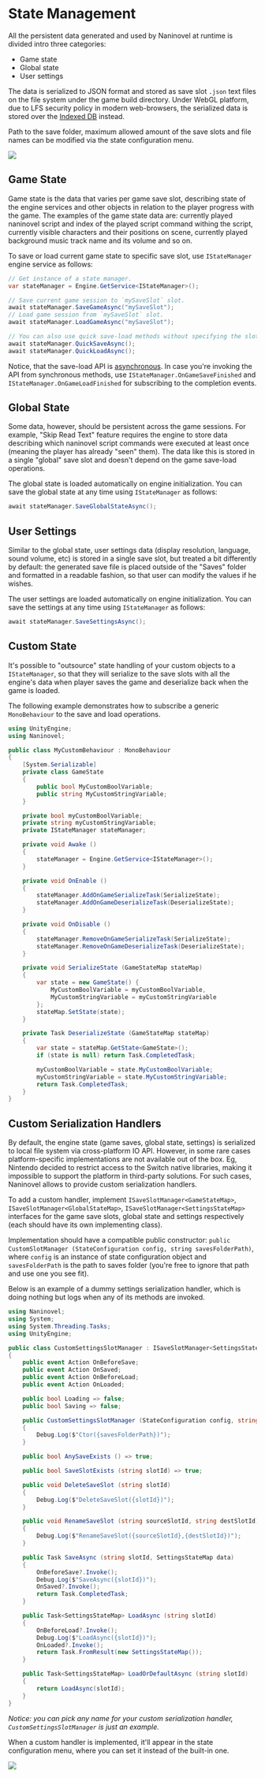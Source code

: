 ﻿# State Management

All the persistent data generated and used by Naninovel at runtime is divided intro three categories:

- Game state
- Global state
- User settings

The data is serialized to JSON format and stored as save slot `.json` text files on the file system under the game build directory. Under WebGL platform, due to LFS security policy in modern web-browsers, the serialized data is stored over the [Indexed DB](https://en.wikipedia.org/wiki/Indexed_Database_API) instead.

Path to the save folder, maximum allowed amount of the save slots and file names can be modified via the state configuration menu.

![](https://i.gyazo.com/ed5f97de87615d438f1b28ec7c1140c9.png)

## Game State

Game state is the data that varies per game save slot, describing state of the engine services and other objects in relation to the player progress with the game. The examples of the game state data are: currently played naninovel script and index of the played script command withing the script, currently visible characters and their positions on scene, currently played background music track name and its volume and so on.

To save or load current game state to specific save slot, use `IStateManager` engine service as follows:

```csharp
// Get instance of a state manager.
var stateManager = Engine.GetService<IStateManager>();

// Save current game session to `mySaveSlot` slot.
await stateManager.SaveGameAsync("mySaveSlot");
// Load game session from `mySaveSlot` slot.
await stateManager.LoadGameAsync("mySaveSlot");

// You can also use quick save-load methods without specifying the slot names.
await stateManager.QuickSaveAsync();
await stateManager.QuickLoadAsync();
```
Notice, that the save-load API is [asynchronous](https://docs.microsoft.com/en-us/dotnet/csharp/programming-guide/concepts/async/). In case you're invoking the API from synchronous methods, use `IStateManager.OnGameSaveFinished` and `IStateManager.OnGameLoadFinished` for subscribing to the completion events.

## Global State

Some data, however, should be persistent across the game sessions. For example, "Skip Read Text" feature requires the engine to store data describing which naninovel script commands were executed at least once (meaning the player has already "seen" them). The data like this is stored in a single "global" save slot and doesn't depend on the game save-load operations.

The global state is loaded automatically on engine initialization. You can save the global state at any time using `IStateManager` as follows:

```csharp
await stateManager.SaveGlobalStateAsync();
```

## User Settings

Similar to the global state, user settings data (display resolution, language, sound volume, etc) is stored in a single save slot, but treated a bit differently by default: the generated save file is placed outside of the "Saves" folder and formatted in a readable fashion, so that user can modify the values if he wishes. 

The user settings are loaded automatically on engine initialization. You can save the settings at any time using `IStateManager` as follows:

```csharp
await stateManager.SaveSettingsAsync();
```

## Custom State

It's possible to "outsource" state handling of your custom objects to a `IStateManager`, so that they will serialize to the save slots with all the engine's data when player saves the game and deserialize back when the game is loaded. 

The following example demonstrates how to subscribe a generic `MonoBehaviour` to the save and load operations.

```csharp
using UnityEngine;
using Naninovel;

public class MyCustomBehaviour : MonoBehaviour
{
    [System.Serializable]
    private class GameState 
    { 
    	public bool MyCustomBoolVariable; 
    	public string MyCustomStringVariable; 
    }

    private bool myCustomBoolVariable;
    private string myCustomStringVariable;
    private IStateManager stateManager;

    private void Awake ()
    {
        stateManager = Engine.GetService<IStateManager>();
    }

    private void OnEnable ()
    {
        stateManager.AddOnGameSerializeTask(SerializeState);
        stateManager.AddOnGameDeserializeTask(DeserializeState);
    }

    private void OnDisable ()
    {
        stateManager.RemoveOnGameSerializeTask(SerializeState);
        stateManager.RemoveOnGameDeserializeTask(DeserializeState);
    }

    private void SerializeState (GameStateMap stateMap)
    {
        var state = new GameState() {
            MyCustomBoolVariable = myCustomBoolVariable,
            MyCustomStringVariable = myCustomStringVariable
        };
        stateMap.SetState(state);
    }

    private Task DeserializeState (GameStateMap stateMap)
    {
        var state = stateMap.GetState<GameState>();
        if (state is null) return Task.CompletedTask;

        myCustomBoolVariable = state.MyCustomBoolVariable;
        myCustomStringVariable = state.MyCustomStringVariable;
        return Task.CompletedTask;
    }
}
```

## Custom Serialization Handlers

By default, the engine state (game saves, global state, settings) is serialized to local file system via cross-platform IO API. However, in some rare cases platform-specific implementations are not available out of the box. Eg, Nintendo decided to restrict access to the Switch native libraries, making it impossible to support the platform in third-party solutions. For such cases, Naninovel allows to provide custom serialization handlers.

To add a custom handler, implement `ISaveSlotManager<GameStateMap>`, `ISaveSlotManager<GlobalStateMap>`, `ISaveSlotManager<SettingsStateMap>` interfaces for the game save slots, global state and settings respectively (each should have its own implementing class).

Implementation should have a compatible public constructor: `public CustomSlotManager (StateConfiguration config, string savesFolderPath)`, where `config` is an instance of state configuration object and `savesFolderPath` is the path to saves folder (you're free to ignore that path and use one you see fit).

Below is an example of a dummy settings serialization handler, which is doing nothing but logs when any of its methods are invoked.

```csharp
using Naninovel;
using System;
using System.Threading.Tasks;
using UnityEngine;

public class CustomSettingsSlotManager : ISaveSlotManager<SettingsStateMap>
{
    public event Action OnBeforeSave;
    public event Action OnSaved;
    public event Action OnBeforeLoad;
    public event Action OnLoaded;

    public bool Loading => false;
    public bool Saving => false;

    public CustomSettingsSlotManager (StateConfiguration config, string savesFolderPath)
    {
        Debug.Log($"Ctor({savesFolderPath})");
    }

    public bool AnySaveExists () => true;

    public bool SaveSlotExists (string slotId) => true;

    public void DeleteSaveSlot (string slotId)
    {
        Debug.Log($"DeleteSaveSlot({slotId})");
    }

    public void RenameSaveSlot (string sourceSlotId, string destSlotId)
    {
        Debug.Log($"RenameSaveSlot({sourceSlotId},{destSlotId})");
    }

    public Task SaveAsync (string slotId, SettingsStateMap data)
    {
        OnBeforeSave?.Invoke();
        Debug.Log($"SaveAsync({slotId})");
        OnSaved?.Invoke();
        return Task.CompletedTask;
    }

    public Task<SettingsStateMap> LoadAsync (string slotId)
    {
        OnBeforeLoad?.Invoke();
        Debug.Log($"LoadAsync({slotId})");
        OnLoaded?.Invoke();
        return Task.FromResult(new SettingsStateMap());
    }

    public Task<SettingsStateMap> LoadOrDefaultAsync (string slotId)
    {
        return LoadAsync(slotId);
    }
}
```

*Notice: you can pick any name for your custom serialization handler, `CustomSettingsSlotManager` is just an example.*

When a custom handler is implemented, it'll appear in the state configuration menu, where you can set it instead of the built-in one.

![](https://i.gyazo.com/10ef2735e9ba85ba0ed71cf9b2c33c0b.png)

